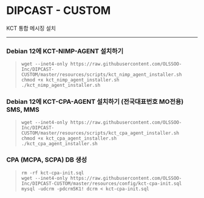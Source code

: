 # DIPCAST - CUSTOM

KCT 통합 메시징 설치
***


### Debian 12에 KCT-NIMP-AGENT 설치하기
> ```
> wget --inet4-only https://raw.githubusercontent.com/OLSSOO-Inc/DIPCAST-CUSTOM/master/resources/scripts/kct_nimp_agent_installer.sh
> chmod +x kct_nimp_agent_installer.sh
> ./kct_nimp_agent_installer.sh
> ```

### Debian 12에 KCT-CPA-AGENT 설치하기 (전국대표번호 MO전용) SMS, MMS
> ```
> wget --inet4-only https://raw.githubusercontent.com/OLSSOO-Inc/DIPCAST-CUSTOM/master/resources/scripts/kct_cpa_agent_installer.sh
> chmod +x kct_cpa_agent_installer.sh
> ./kct_cpa_agent_installer.sh
> ```

### CPA (MCPA, SCPA) DB 생성
> ```
> rm -rf kct-cpa-init.sql
> wget --inet4-only https://raw.githubusercontent.com/OLSSOO-Inc/DIPCAST-CUSTOM/master/resources/config/kct-cpa-init.sql
> mysql -udcrm -pdcrm5K1! dcrm < kct-cpa-init.sql
> ```